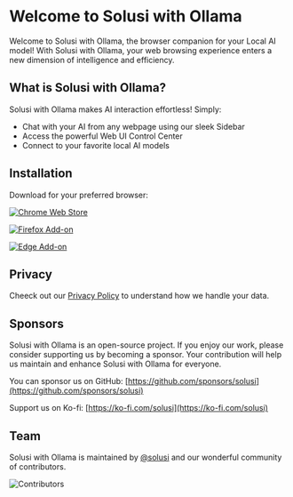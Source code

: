 # Welcome to Solusi with Ollama

Welcome to Solusi with Ollama, the browser companion for your Local AI model! With Solusi with Ollama, your web browsing experience enters a new dimension of intelligence and efficiency.

## What is Solusi with Ollama?

Solusi with Ollama makes AI interaction effortless! Simply:

- Chat with your AI from any webpage using our sleek Sidebar
- Access the powerful Web UI Control Center
- Connect to your favorite local AI models

## Installation

Download for your preferred browser:

[![Chrome Web Store](https://pub-35424b4473484be483c0afa08c69e7da.r2.dev/UV4C4ybeBTsZt43U4xis.png)](https://chrome.google.com/webstore/detail/page-assist/jfgfiigpkhlkbnfnbobbkinehhfdhndo)

[![Firefox Add-on](https://pub-35424b4473484be483c0afa08c69e7da.r2.dev/get-the-addon.png)](https://addons.mozilla.org/en-US/firefox/addon/page-assist/)

[![Edge Add-on](https://pub-35424b4473484be483c0afa08c69e7da.r2.dev/edge-addon.png)](https://microsoftedge.microsoft.com/addons/detail/page-assist-a-web-ui-fo/ogkogooadflifpmmidmhjedogicnhooa)

## Privacy

Cheeck out our [Privacy Policy](/privacy) to understand how we handle your data.

## Sponsors

Solusi with Ollama is an open-source project. If you enjoy our work, please consider supporting us by becoming a sponsor. Your contribution will help us maintain and enhance Solusi with Ollama for everyone.

You can sponsor us on GitHub: [https://github.com/sponsors/solusi](https://github.com/sponsors/solusi)

Support us on Ko-fi: [https://ko-fi.com/solusi](https://ko-fi.com/solusi)

## Team

Solusi with Ollama is maintained by [@solusi](https://x.com/solusi) and our wonderful community of contributors.

![Contributors](https://contrib.rocks/image?repo=solusi/page-assist)